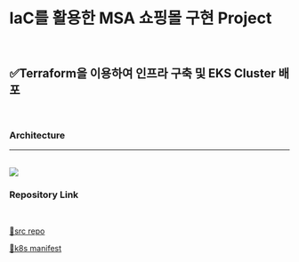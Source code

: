 # IaC를 활용한 MSA 쇼핑몰 구현 Project
<br>

## ✅Terraform을 이용하여 인프라 구축 및 EKS Cluster 배포
<br>

### Architecture
---
<br>
<img src="https://github.com/tthingbini/MSA-Project/assets/137377076/527234de-3291-43df-b105-66d16798d11c">

### Repository Link 
<br>

[🔗src repo](https://github.com/tthingbini/ecommerce-workshop-src.git)


[🔗k8s manifest](https://github.com/tthingbini/ecommerce-workshop-k8s-manifest.git)
